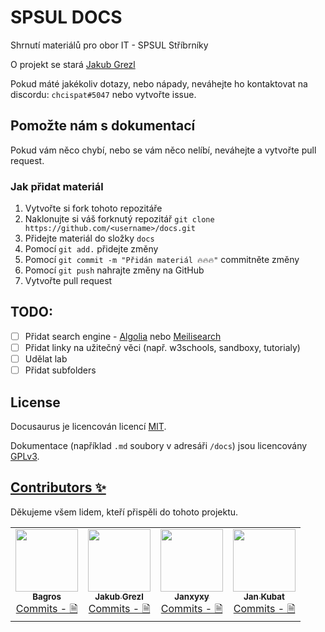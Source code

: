 # SPSUL DOCS
Shrnutí materiálů pro obor IT - SPSUL Stříbrníky

O projekt se stará [Jakub Grezl](https://github.com/jakubgrezl)

Pokud máté jakékoliv dotazy, nebo nápady, neváhejte ho kontaktovat na discordu: `chcispat#5047` nebo vytvořte issue.

## Pomožte nám s dokumentací

Pokud vám něco chybí, nebo se vám něco nelíbí, neváhejte a vytvořte pull request.

### Jak přidat materiál

1. Vytvořte si fork tohoto repozitáře
2. Naklonujte si váš forknutý repozitář `git clone https://github.com/<username>/docs.git`
3. Přidejte materiál do složky `docs`
4. Pomocí `git add.` přidejte změny
5. Pomocí `git commit -m "Přidán materiál 🔥🔥🔥"` commitněte změny
6. Pomocí `git push` nahrajte změny na GitHub
7. Vytvořte pull request


## TODO:
 - [ ] Přidat search engine - [Algolia](https://www.algolia.com/) nebo [Meilisearch](https://www.meilisearch.com/)
 - [ ] Přidat linky na užitečný věci (např. w3schools, sandboxy, tutorialy)
 - [ ] Udělat lab
 - [ ] Přidat subfolders

## License
Docusaurus je licencován licencí [MIT](./LICENSE).

Dokumentace (například `.md` soubory v adresáři `/docs`) jsou licencovány [GPLv3](./LICENSE-docs).

## [Contributors ✨](https://github.com/SPSUL-DOCS/docs/graphs/contributors)

Děkujeme všem lidem, kteří přispěli do tohoto projektu.

<!-- ALL-CONTRIBUTORS-LIST:START - Do not remove or modify this section -->
<!-- prettier-ignore-start -->
<!-- markdownlint-disable -->
<table>
  <tr>
      <td align="center">
        <a href="https://github.com/losbagros">
            <img src="https://avatars.githubusercontent.com/u/45005533?v=4" width="100px;" alt=""/>
            <br />
            <sub><b>Bagros</b></sub>
        </a>
        <br />
        <a href="https://github.com/SPSUL-DOCS/docs/commits?author=losbagros" title="COMMITS">Commits - 🗎</a>
    </td>
        <td align="center">
        <a href="https://github.com/jakubgrezl">
            <img src="https://avatars.githubusercontent.com/u/105577864?v=4" width="100px;" alt=""/>
            <br />
            <sub><b>Jakub Grezl</b></sub>
        </a>
        <br />
        <a href="https://github.com/SPSUL-DOCS/docs/commits?author=jakubgrezl" title="COMMITS">Commits - 🗎</a>
    </td>
    <td align="center">
        <a href="https://github.com/janxyxy">
            <img src="https://avatars.githubusercontent.com/u/115793323?v=4" width="100px;" alt=""/>
            <br />
            <sub><b>Janxyxy</b></sub>
        </a>
        <br />
        <a href="https://github.com/SPSUL-DOCS/docs/commits?author=janxyxy" title="COMMITS">Commits - 🗎</a>
    </td>
        <td align="center">
        <a href="https://github.com/jankubatt">
            <img src="https://avatars.githubusercontent.com/u/43667814?v=4" width="100px;" alt=""/>
            <br />
            <sub><b>Jan Kubat</b></sub>
        </a>
        <br />
        <a href="https://github.com/SPSUL-DOCS/docs/commits?author=jankubatt" title="COMMITS">Commits - 🗎</a>
    </td>
  </tr>
</table>

<!-- markdownlint-restore -->
<!-- prettier-ignore-end -->

<!-- ALL-CONTRIBUTORS-LIST:END -->
